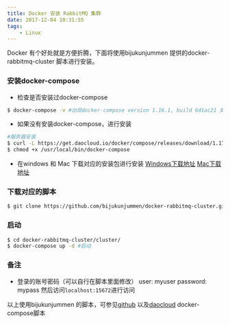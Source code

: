 ```yaml
---
title: Docker 安装 RabbitMQ 集群
date: 2017-12-04 10:31:55
tags:
    - Linux
---
```

Docker 有个好处就是方便折腾，下面将使用bijukunjummen 提供的docker-rabbitmq-cluster 脚本进行安装。
### 安装docker-compose
- 检查是否安装过docker-compose
``` bash
$ docker-compose -v #出现docker-compose version 1.16.1, build 6d1ac21 类似，说明安装成功
```
- 如果没有安装docker-compose，进行安装
``` bash
#服务器安装
$ curl -L https://get.daocloud.io/docker/compose/releases/download/1.17.1/docker-compose-`uname -s`-`uname -m` > /usr/local/bin/docker-compose
$ chmod +x /usr/local/bin/docker-compose
```
- 在windows 和 Mac 下载对应的安装包进行安装
[Windows下载地址](https://download.docker.com/win/stable/Docker%20for%20Windows%20Installer.exe)
[Mac下载地址](https://download.docker.com/mac/stable/Docker.dmg)

### 下载对应的脚本
``` bash
$ git clone https://github.com/bijukunjummen/docker-rabbitmq-cluster.git
```
### 启动
``` bash
$ cd docker-rabbitmq-cluster/cluster/
$ docker-compose up -d #启动
```
### 备注
- 登录的账号密码（可以自行在脚本里面修改）
user: myuser
password: mypass
然后访问`localhost:15672`进行访问

以上使用bijukunjummen 的脚本，可参见[github](https://github.com/bijukunjummen/docker-rabbitmq-cluster)
以及[daocloud](http://get.daocloud.io/#install-docker) docker-compose脚本

